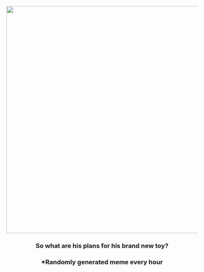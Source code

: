 <p align="center">
        <img src="https://i.redd.it/cje3utfrdqv81.gif" width="600" height="600">
        </p>
        <h3 align="center">So what are his plans for his brand new toy?</h3>
        <h3 align="center">*Randomly generated meme every hour</h3>
    
